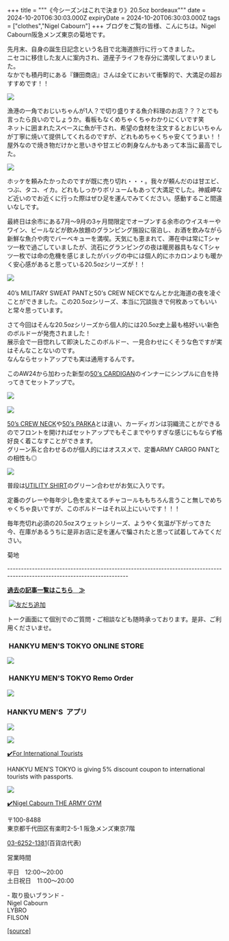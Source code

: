 +++
title = """《今シーズンはこれで決まり》20.5oz  bordeaux"""
date = 2024-10-20T06:30:03.000Z
expiryDate = 2024-10-20T06:30:03.000Z
tags = ["clothes","Nigel Cabourn"]
+++
ブログをご覧の皆様、こんにちは。Nigel Cabourn阪急メンズ東京の菊地です。

先月末、自身の誕生日記念という名目で北海道旅行に行ってきました。  
ニセコに移住した友人に案内され、道産子ライフを存分に満喫してまいりました。  
なかでも積丹町にある『鎌田商店』さんは全てにおいて衝撃的で、大満足の超おすすめです！！

![](https://cdn.shopify.com/s/files/1/0094/9295/5196/files/line_oa_chat_241020_133056_480x480.jpg?v=1729398715)  
  
漁港の一角でおじいちゃんが1人？で切り盛りする魚介料理のお店？？？とでも言ったら良いのでしょうか。看板もなくめちゃくちゃわかりにくいです笑  
ネットに囲まれたスペースに魚が干され、希望の食材を注文するとおじいちゃんが丁寧に焼いて提供してくれるのですが、どれもめちゃくちゃ安くてうまい！！  
屋外なので焼き物だけかと思いきや甘エビの刺身なんかもあって本当に最高でした。

![](https://cdn.shopify.com/s/files/1/0094/9295/5196/files/line_oa_chat_241020_133101_480x480.jpg?v=1729398715)

ホッケを頼みたかったのですが既に売り切れ・・・。我々が頼んだのは甘エビ、つぶ、タコ、イカ。どれもしっかりボリュームもあって大満足でした。神威岬など近いのでお近くに行った際はぜひ足を運んでみてください。感動すること間違いなしです。

最終日は余市にある7月〜9月の3ヶ月間限定でオープンする余市のウイスキーやワイン、ビールなどが飲み放題のグランピング施設に宿泊し、お酒を飲みながら新鮮な魚介や肉でバーベキューを満喫。天気にも恵まれて、滞在中は常にTシャツ一枚で過ごしていましたが、流石にグランピングの夜は暖房器具もなくTシャツ一枚では命の危機を感じましたがバッグの中には個人的にホカロンよりも暖かく安心感があると思っている20.5ozシリーズが！！

![](https://cdn.shopify.com/s/files/1/0094/9295/5196/files/line_oa_chat_241020_133103_480x480.jpg?v=1729398715) 

40’s MILITARY SWEAT PANTと50’s CREW NECKでなんとか北海道の夜を凌ぐことができました。この20.5ozシリーズ、本当に冗談抜きで何枚あってもいいと常々思っています。

さて今回はそんな20.5ozシリーズから個人的には20.5oz史上最も格好いい新色のボルドーが発売されました！  
展示会で一目惚れして即決したこのボルドー、一見合わせにくそうな色ですが実はそんなことないのです。  
なんならセットアップでも実は通用するんです。

このAW24から加わった新型の[50’s CARDIGAN](https://web.hh-online.jp/hankyu-mens/goods/index.html?ggcd=M248Y084)のインナーにシンプルに白を持ってきてセットアップで。

![](https://cdn.shopify.com/s/files/1/0094/9295/5196/files/line_oa_chat_241020_134058_480x480.jpg?v=1729399315) 

![](https://cdn.shopify.com/s/files/1/0094/9295/5196/files/line_oa_chat_241020_134104_480x480.jpg?v=1729399316)

[50’s CREW NECK](https://web.hh-online.jp/hankyu-mens/goods/index.html?ggcd=M2370052)や[50’s PARKA](https://web.hh-online.jp/hankyu-mens/goods/index.html?ggcd=M2370051)とは違い、カーディガンは羽織流ことができるのでフロントを開ければセットアップでもそこまでやりすぎな感じにもならず格好良く着こなすことができます。  
グリーン系と合わせるのが個人的にはオススメで、定番ARMY CARGO PANTとの相性も◎

![](https://cdn.shopify.com/s/files/1/0094/9295/5196/files/line_oa_chat_241020_134102_480x480.jpg?v=1729399316)

普段は[UTILITY SHIRT](https://web.hh-online.jp/hankyu-mens/goods/index.html?ggcd=M2370041)のグリーン合わせがお気に入りです。

定番のグレーや毎年少し色を変えてるチャコールももちろん言うこと無しでめちゃくちゃ良いですが、このボルドーはそれ以上にいいです！！！

毎年売切れ必須の20.5ozスウェットシリーズ、ようやく気温が下がってきた今、在庫があるうちに是非お店に足を運んで騙されたと思って試着してみてください。

菊地 

\--------------------------------------------------------------------------------------------------------------------------

[**過去の記事一覧はこちら　≫**](https://cabourn.jp/blogs/shop-info/tagged/the-army-gym-hankyu-mens-tokyo)

 [![友だち追加](https://scdn.line-apps.com/n/line_add_friends/btn/ja.png)](https://lin.ee/NdALMrk)

トーク画面にて個別でのご質問・ご相談なども随時承っております。是非、ご利用くださいませ。

###  HANKYU MEN'S TOKYO ONLINE STORE

[![](https://cdn.shopify.com/s/files/1/0094/9295/5196/files/89E08B8F-87A2-468C-B5C0-CCCEBD744C0B_240x240.jpg?v=1652323830)](https://web.hh-online.jp/hankyu-mens/goods/list.html?shoptype=1&cid=b_mgs_vtr_amg)

###  HANKYU MEN'S TOKYO Remo Order

[![](https://cdn.shopify.com/s/files/1/0094/9295/5196/files/IMG_4203_480x480.png?v=1693122470)](https://web.hh-online.jp/hankyu-mens/contents/remoorder/)

### HANKYU MEN'S  アプリ

[**![](https://cdn.shopify.com/s/files/1/0094/9295/5196/files/IMG_4236_480x480.png?v=1693821347)**](https://web.hh-online.jp/hankyu-mens/contents/app/)

![](https://cdn.shopify.com/s/files/1/0094/9295/5196/files/642F2481-827F-485B-B569-888BEA4847CE.gif?v=1599792399)

[✔️](https://www.hankyu-dept.co.jp/mens-tokyo/guestcoupon/)[For International Tourists](https://www.hankyu-dept.co.jp/mens-tokyo/guestcoupon/)

HANKYU MEN’S TOKYO is giving 5% discount coupon to international tourists with passports.

![](https://cdn.shopify.com/s/files/1/0094/9295/5196/files/111.jpg?v=1630658023)

[✔️Nigel Cabourn THE ARMY GYM](https://web.hh-online.jp/hankyu-mens/goods/list.html?shoptype=1&cid=b_mgs_vtr_amg)

〒100-8488  
東京都千代田区有楽町2-5-1 阪急メンズ東京7階

[03-6252-1381](tel:0362521381)(百貨店代表)

営業時間

平日　12:00～20:00  
土日祝日　11:00～20:00  

\- 取り扱いブランド -  
Nigel Cabourn  
LYBRO  
FILSON

[[source]](https://cabourn.jp/blogs/shop-info/hankyu20241020)
